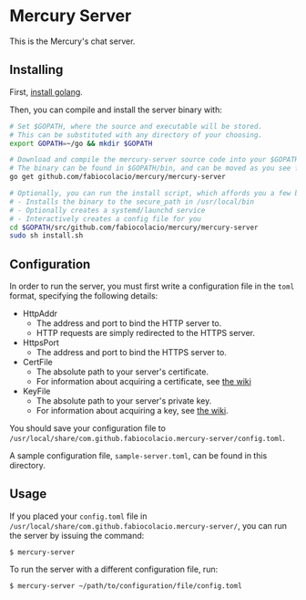 # Mercury Server

This is the Mercury's chat server.

## Installing

First, [install golang](https://golang.org/dl/).

Then, you can compile and install the server binary with:

```sh
# Set $GOPATH, where the source and executable will be stored.
# This can be substituted with any directory of your choosing.
export GOPATH=~/go && mkdir $GOPATH

# Download and compile the mercury-server source code into your $GOPATH.
# The binary can be found in $GOPATH/bin, and can be moved as you see fit.
go get github.com/fabiocolacio/mercury/mercury-server

# Optionally, you can run the install script, which affords you a few benefits:
# - Installs the binary to the secure_path in /usr/local/bin
# - Optionally creates a systemd/launchd service
# - Interactively creates a config file for you
cd $GOPATH/src/github.com/fabiocolacio/mercury/mercury-server
sudo sh install.sh
```

## Configuration

In order to run the server, you must first write a configuration file in the ``toml`` format, specifying the following details:

* HttpAddr
  * The address and port to bind the HTTP server to.
  * HTTP requests are simply redirected to the HTTPS server.
* HttpsPort
  * The address and port to bind the HTTPS server to.
* CertFile
  * The absolute path to your server's certificate.
  * For information about acquiring a certificate, see [the wiki](https://github.com/fabiocolacio/Mercury/wiki/Acquiring-an-SSL-Certificate)
* KeyFile
  * The absolute path to your server's private key.
  * For information about acquiring a key, see [the wiki](https://github.com/fabiocolacio/Mercury/wiki/Acquiring-an-SSL-Certificate).

You should save your configuration file to ``/usr/local/share/com.github.fabiocolacio.mercury-server/config.toml``.

A sample configuration file, ``sample-server.toml``, can be found in this directory.

## Usage

If you placed your ``config.toml`` file in ``/usr/local/share/com.github.fabiocolacio.mercury-server/``, you can run the server by issuing the command:

```
$ mercury-server
```

To run the server with a different configuration file, run:

```
$ mercury-server ~/path/to/configuration/file/config.toml
```
